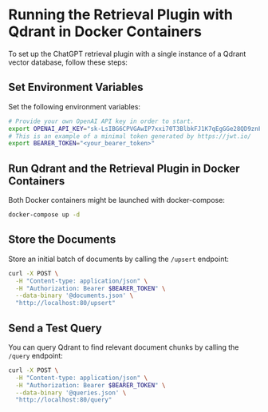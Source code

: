 # Running the Retrieval Plugin with Qdrant in Docker Containers

To set up the ChatGPT retrieval plugin with a single instance of a Qdrant vector database, follow these steps:

## Set Environment Variables

Set the following environment variables:

```bash
# Provide your own OpenAI API key in order to start.
export OPENAI_API_KEY="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"
# This is an example of a minimal token generated by https://jwt.io/
export BEARER_TOKEN="<your_bearer_token>"
```

## Run Qdrant and the Retrieval Plugin in Docker Containers

Both Docker containers might be launched with docker-compose:

```bash
docker-compose up -d
```

## Store the Documents

Store an initial batch of documents by calling the `/upsert` endpoint:

```bash
curl -X POST \
  -H "Content-type: application/json" \
  -H "Authorization: Bearer $BEARER_TOKEN" \
  --data-binary '@documents.json' \
  "http://localhost:80/upsert"
```

## Send a Test Query

You can query Qdrant to find relevant document chunks by calling the `/query` endpoint:

```bash
curl -X POST \
  -H "Content-type: application/json" \
  -H "Authorization: Bearer $BEARER_TOKEN" \
  --data-binary '@queries.json' \
  "http://localhost:80/query"
```
